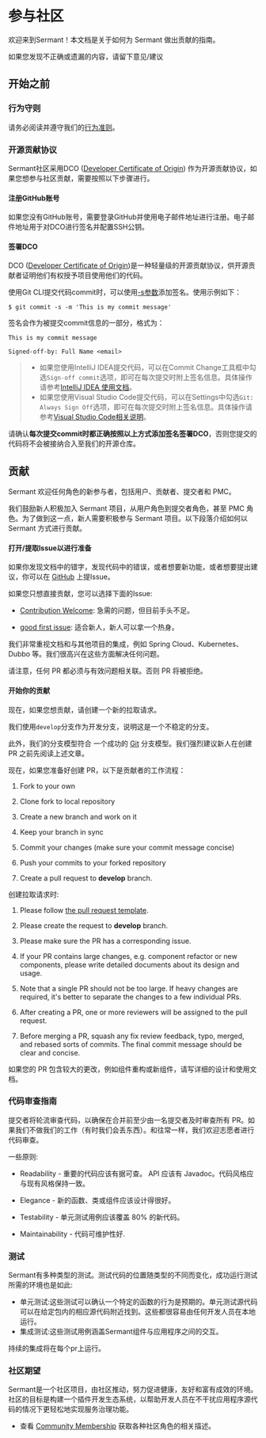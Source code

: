 # 参与社区

欢迎来到Sermant！本文档是关于如何为 Sermant 做出贡献的指南。

如果您发现不正确或遗漏的内容，请留下意见/建议

## 开始之前

### 行为守则

请务必阅读并遵守我们的[行为准则](https://github.com/sermant-io/Sermant/tree/develop/CODE_OF_CONDUCT.md)。

### 开源贡献协议

Sermant社区采用DCO ([Developer Certificate of Origin](https://developercertificate.org/)) 作为开源贡献协议，如果您想参与社区贡献，需要按照以下步骤进行。

#### 注册GitHub账号

如果您没有GitHub账号，需要登录GitHub并使用电子邮件地址进行注册。电子邮件地址用于对DCO进行签名并配置SSH公钥。

#### 签署DCO

DCO ([Developer Certificate of Origin](https://developercertificate.org/))是一种轻量级的开源贡献协议，供开源贡献者证明他们有权授予项目使用他们的代码。

使用Git CLI提交代码commit时，可以使用[-s参数](https://git-scm.com/docs/git-commit)添加签名。使用示例如下：

```shell
$ git commit -s -m 'This is my commit message'
```

签名会作为被提交commit信息的一部分，格式为：

```
This is my commit message

Signed-off-by: Full Name <email>
```

> - 如果您使用IntelliJ IDEA提交代码，可以在Commit Change工具框中勾选`Sign-off commit`选项，即可在每次提交时附上签名信息。具体操作请参考[IntelliJ IDEA 使用文档](https://www.jetbrains.com/help/idea/commit-changes-dialog.html#2ddf66ea)。
> - 如果您使用Visual Studio Code提交代码，可以在Settings中勾选`Git: Always Sign Off`选项，即可在每次提交时附上签名信息。具体操作请参考[Visual Studio Code相关说明](https://github.com/microsoft/vscode/issues/83096)。



请确认**每次提交commit时都正确按照以上方式添加签名签署DCO**，否则您提交的代码将不会被接纳合入至我们的开源仓库。

## 贡献

Sermant 欢迎任何角色的新参与者，包括用户、贡献者、提交者和 PMC。

我们鼓励新人积极加入 Sermant 项目，从用户角色到提交者角色，甚至 PMC 角色。为了做到这一点，新人需要积极参与 Sermant 项目。以下段落介绍如何以 Sermant 方式进行贡献。

#### 打开/提取Issue以进行准备

如果你发现文档中的错字，发现代码中的错误，或者想要新功能，或者想要提出建议，你可以在 [GitHub](https://github.com/sermant-io/Sermant/issues/new) 上提Issue。

如果您只想直接贡献，您可以选择下面的Issue:

-   [Contribution Welcome](https://github.com/sermant-io/Sermant/labels/contribution%20welcome): 急需的问题，但目前手头不足。
    
-   [good first issue](https://github.com/sermant-io/Sermant/labels/good%20first%20issue): 适合新人，新人可以拿一个热身。
    

我们非常重视文档和与其他项目的集成，例如 Spring Cloud、Kubernetes、Dubbo 等。我们很高兴在这些方面解决任何问题。

请注意，任何 PR 都必须与有效问题相关联。否则 PR 将被拒绝。

#### 开始你的贡献

现在，如果您想贡献，请创建一个新的拉取请求。

我们使用`develop`分支作为开发分支，说明这是一个不稳定的分支。

此外，我们的分支模型符合 一个成功的 [Git](https://nvie.com/posts/a-successful-git-branching-model/) 分支模型。我们强烈建议新人在创建 PR 之前先阅读上述文章。

现在，如果您准备好创建 PR，以下是贡献者的工作流程：

1.  Fork to your own
    
2.  Clone fork to local repository
    
3.  Create a new branch and work on it
    
4.  Keep your branch in sync
    
5.  Commit your changes (make sure your commit message concise)
    
6.  Push your commits to your forked repository
    
7.  Create a pull request to **develop** branch.
    

创建拉取请求时:

1. Please follow [the pull request template](https://github.com/sermant-io/Sermant/tree/develop/.github/PULL_REQUEST_TEMPLATE.md).
   
2. Please create the request to **develop** branch.
   
3. Please make sure the PR has a corresponding issue.
   
4. If your PR contains large changes, e.g. component refactor or new components, please write detailed documents about its design and usage.
   
5. Note that a single PR should not be too large. If heavy changes are required, it's better to separate the changes to a few individual PRs.
   
6. After creating a PR, one or more reviewers will be assigned to the pull request.
   
7. Before merging a PR, squash any fix review feedback, typo, merged, and rebased sorts of commits. The final commit message should be clear and concise.
   

如果您的 PR 包含较大的更改，例如组件重构或新组件，请写详细的设计和使用文档。

### 代码审查指南

提交者将轮流审查代码，以确保在合并前至少由一名提交者及时审查所有 PR。如果我们不做我们的工作（有时我们会丢东西）。和往常一样，我们欢迎志愿者进行代码审查。

一些原则:

- Readability - 重要的代码应该有据可查。 API 应该有 Javadoc。代码风格应与现有风格保持一致。
  
- Elegance - 新的函数、类或组件应该设计得很好。
  
- Testability - 单元测试用例应该覆盖 80% 的新代码。
  
- Maintainability - 代码可维护性好.

### 测试

Sermant有多种类型的测试。测试代码的位置随类型的不同而变化，成功运行测试所需的环境也是如此:

* 单元测试:这些测试可以确认一个特定的函数的行为是预期的。单元测试源代码可以在给定包内的相应源代码附近找到。这些都很容易由任何开发人员在本地运行。
* 集成测试:这些测试用例涵盖Sermant组件与应用程序之间的交互。

持续的集成将在每个pr上运行。

### 社区期望

Sermant是一个社区项目，由社区推动，努力促进健康，友好和富有成效的环境。社区的目标是构建一个插件开发生态系统，以帮助开发人员在不干扰应用程序源代码的情况下更轻松地实现服务治理功能。

- 查看 [Community Membership](https://github.com/sermant-io/Sermant/blob/develop/community-membership.md) 获取各种社区角色的相关描述。




